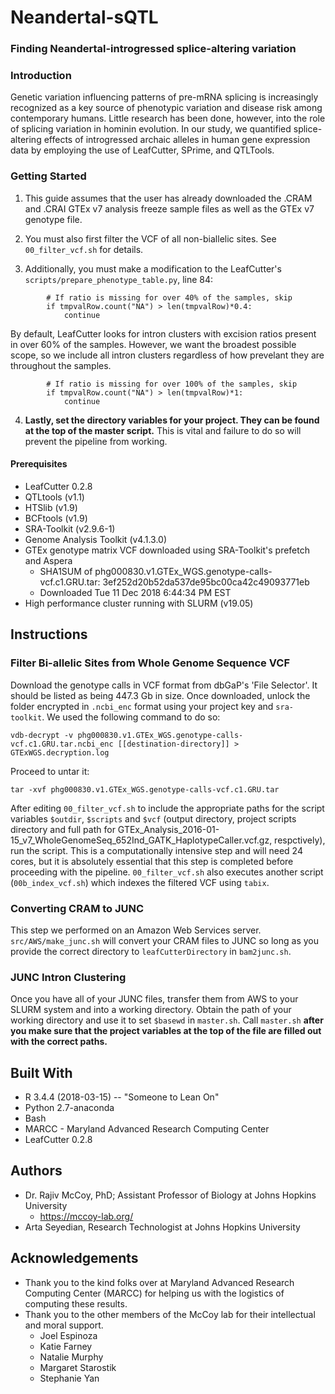 # Neandertal-sQTL
### Finding Neandertal-introgressed splice-altering variation

### Introduction
Genetic variation influencing patterns of pre-mRNA splicing is increasingly recognized as a key source of phenotypic variation and disease risk among contemporary humans. Little research has been done, however, into the role of splicing variation in hominin evolution. In our study, we quantified splice-altering effects of introgressed archaic alleles in human gene expression data by employing the use of LeafCutter, SPrime, and QTLTools.

### Getting Started
1. This guide assumes that the user has already downloaded the .CRAM and .CRAI GTEx v7 analysis freeze sample files as well as the GTEx v7 genotype file.

2. You must also first filter the VCF of all non-biallelic sites. See `00_filter_vcf.sh` for details. 

3. Additionally, you must make a modification to the LeafCutter's `scripts/prepare_phenotype_table.py`, line 84:
```
        # If ratio is missing for over 40% of the samples, skip
        if tmpvalRow.count("NA") > len(tmpvalRow)*0.4:
            continue
```
By default, LeafCutter looks for intron clusters with excision ratios present in over 60% of the samples. However, we want the broadest possible scope, so we include all intron clusters regardless of how prevelant they are throughout the samples.
	
```
        # If ratio is missing for over 100% of the samples, skip
        if tmpvalRow.count("NA") > len(tmpvalRow)*1:
            continue
```

4. **Lastly, set the directory variables for your project. They can be found at the top of the master script.** This is vital and failure to do so will prevent the pipeline from working.

#### Prerequisites
* LeafCutter 0.2.8
* QTLtools (v1.1)
* HTSlib (v1.9)
* BCFtools (v1.9)
* SRA-Toolkit (v2.9.6-1)
* Genome Analysis Toolkit (v4.1.3.0)
* GTEx genotype matrix VCF downloaded using SRA-Toolkit's prefetch and Aspera
	* SHA1SUM of phg000830.v1.GTEx_WGS.genotype-calls-vcf.c1.GRU.tar: 3ef252d20b52da537de95bc00ca42c49093771eb
	* Downloaded Tue 11 Dec 2018 6:44:34 PM EST
* High performance cluster running with SLURM (v19.05)	

## Instructions
### Filter Bi-allelic Sites from Whole Genome Sequence VCF
Download the genotype calls in VCF format from dbGaP's 'File Selector'. It should be listed as being 447.3 Gb in size. Once downloaded, unlock the folder encrypted in `.ncbi_enc` format using your project key and `sra-toolkit`. We used the following command to do so:

`vdb-decrypt -v phg000830.v1.GTEx_WGS.genotype-calls-vcf.c1.GRU.tar.ncbi_enc [[destination-directory]] > GTExWGS.decryption.log`

Proceed to untar it:

`tar -xvf phg000830.v1.GTEx_WGS.genotype-calls-vcf.c1.GRU.tar`

After editing `00_filter_vcf.sh` to include the appropriate paths for the script variables `$outdir`, `$scripts` and `$vcf` (output directory, project scripts directory and full path for GTEx_Analysis_2016-01-15_v7_WholeGenomeSeq_652Ind_GATK_HaplotypeCaller.vcf.gz, respctively), run the script. This is a computationally intensive step and will need 24 cores, but it is absolutely essential that this step is completed before proceeding with the pipeline. `00_filter_vcf.sh` also executes another script (`00b_index_vcf.sh`) which indexes the filtered VCF using `tabix`. 

### Converting CRAM to JUNC
This step we performed on an Amazon Web Services server. `src/AWS/make_junc.sh` will convert your CRAM files to JUNC so long as you provide the correct directory to `leafCutterDirectory` in `bam2junc.sh`.

### JUNC Intron Clustering
Once you have all of your JUNC files, transfer them from AWS to your SLURM system and into a working directory. Obtain the path of your working directory and use it to set `$basewd` in `master.sh`. Call `master.sh` **after you make sure that the project variables at the top of the file are filled out with the correct paths.**

## Built With
* R 3.4.4 (2018-03-15) -- "Someone to Lean On"
* Python 2.7-anaconda
* Bash
* MARCC - Maryland Advanced Research Computing Center
* LeafCutter 0.2.8

## Authors
- Dr. Rajiv McCoy, PhD; Assistant Professor of Biology at Johns Hopkins University
	- https://mccoy-lab.org/
- Arta Seyedian, Research Technologist at Johns Hopkins University

## Acknowledgements
* Thank you to the kind folks over at Maryland Advanced Research Computing Center (MARCC) for helping us with the logistics of computing these results.
* Thank you to the other members of the McCoy lab for their intellectual and moral support.
	* Joel Espinoza
	* Katie Farney
	* Natalie Murphy
	* Margaret Starostik
	* Stephanie Yan

